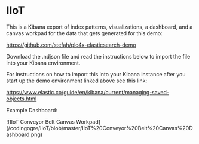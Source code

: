 # IIoT

This is a Kibana export of index patterns, visualizations, a dashboard, and a canvas workpad for the data that gets generated for this demo:

https://github.com/stefah/plc4x-elasticsearch-demo

Download the .ndjson file and read the instructions below to import the file into your Kibana environment.

For instructions on how to import this into your Kibana instance after you start up the demo environment linked above see this link:

https://www.elastic.co/guide/en/kibana/current/managing-saved-objects.html

Example Dashboard:

![IIoT Conveyor Belt Canvas Workpad]
(/codingogre/IIoT/blob/master/IIoT%20Conveyor%20Belt%20Canvas%20Dashboard.png)
